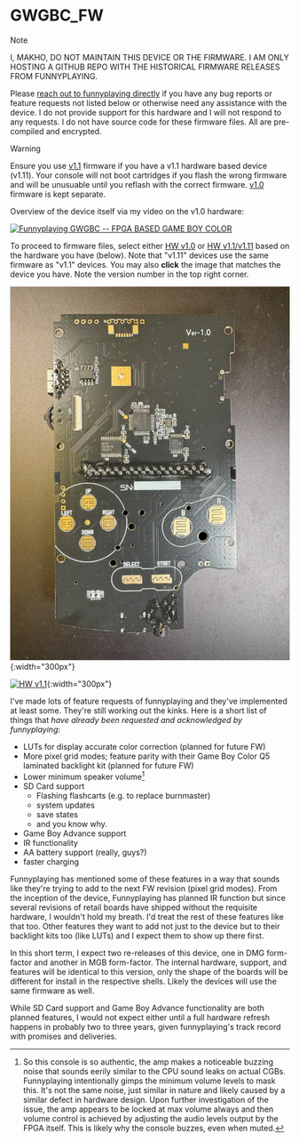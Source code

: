 # GWGBC_FW

> [!NOTE]
> I, MAKHO, DO NOT MAINTAIN THIS DEVICE OR THE FIRMWARE. I AM ONLY HOSTING A GITHUB REPO WITH THE HISTORICAL FIRMWARE RELEASES FROM FUNNYPLAYING. 

Please [reach out to funnyplaying directly](https://funnyplaying.com/pages/contact-us) if you have any bug reports or feature requests not listed below or otherwise need any assistance with the device. I do not provide support for this hardware and I will not respond to any requests. I do not have source code for these firmware files. All are pre-compiled and encrypted. 

> [!WARNING]
> Ensure you use [v1.1](HWv1_1/) firmware if you have a v1.1 hardware based device (v1.11). Your console will not boot cartridges if you flash the wrong firmware and will be unusuable until you reflash with the correct firmware. [v1.0](HWv1_0/) firmware is kept separate. 

Overview of the device itself via my video on the v1.0 hardware:

[![Funnyplaying GWGBC -- FPGA BASED GAME BOY COLOR](https://img.youtube.com/vi/T4LSHpKfPGs/0.jpg)](https://www.youtube.com/watch?v=T4LSHpKfPGs)

To proceed to firmware files, select either [HW v1.0](HWv1_0/) or [HW v1.1/v1.11](HWv1_1/) based on the hardware you have (below). Note that "v1.11" devices use the same firmware as "v1.1" devices. You may also **click** the image that matches the device you have. Note the version number in the top right corner. 

[![HW v1.0](./media/v1.0_Front.jpg)](HWv1_0/){:width="300px"}

[![HW v1.1](./media/v1.1_Front.jpg)](HWv1_1/){:width="300px"}

I've made lots of feature requests of funnyplaying and they've implemented at least some. They're still working out the kinks. Here is a short list of things that *have already been requested and acknowledged by funnyplaying*:
* LUTs for display accurate color correction (planned for future FW)
* More pixel grid modes; feature parity with their Game Boy Color Q5 laminated backlight kit (planned for future FW)
* Lower minimum speaker volume[^1]
* SD Card support
  * Flashing flashcarts (e.g. to replace burnmaster)
  * system updates
  * save states
  * and you know why. 
* Game Boy Advance support
* IR functionality
* AA battery support (really, guys?)
* faster charging

Funnyplaying has mentioned some of these features in a way that sounds like they're trying to add to the next FW revision (pixel grid modes). From the inception of the device, Funnyplaying has planned IR function but since several revisions of retail boards have shipped without the requisite hardware, I wouldn't hold my breath. I'd treat the rest of these features like that too. Other features they want to add not just to the device but to their backlight kits too (like LUTs) and I expect them to show up there first. 

In this short term, I expect two re-releases of this device, one in DMG form-factor and another in MGB form-factor. The internal hardware, support, and features will be identical to this version, only the shape of the boards will be different for install in the respective shells. Likely the devices will use the same firmware as well. 

While SD Card support and Game Boy Advance functionality are both planned features, I would not expect either until a full hardware refresh happens in probably two to three years, given funnyplaying's track record with promises and deliveries.

[^1]: So this console is so authentic, the amp makes a noticeable buzzing noise that sounds eerily similar to the CPU sound leaks on actual CGBs. Funnyplaying intentionally gimps the minimum volume levels to mask this. It's not the same noise, just similar in nature and likely caused by a similar defect in hardware design. Upon further investigation of the issue, the amp appears to be locked at max volume always and then volume control is achieved by adjusting the audio levels output by the FPGA itself. This is likely why the console buzzes, even when muted. 

